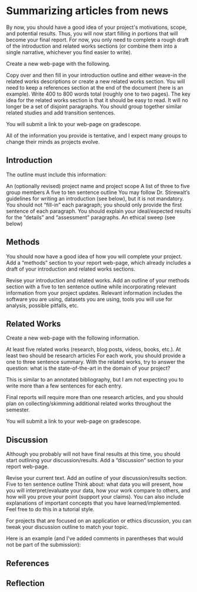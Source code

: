 # Summarizing articles from news 
By now, you should have a good idea of your project's motivations, scope, and potential results. Thus, you will now start filling in portions that will become your final report. For now, you only need to complete a rough draft of the introduction and related works sections (or combine them into a single narrative, whichever you find easier to write).

Create a new web-page with the following.

Copy over and then fill in your introduction outline and either weave-in the related works descriptions or create a new related works section. You will need to keep a references section at the end of the document (here is an example).
Write 400 to 800 words total (roughly one to two pages).
The key idea for the related works section is that it should be easy to read. It will no longer be a set of disjoint paragraphs. You should group together similar related studies and add transition sentences.

You will submit a link to your web-page on gradescope.

All of the information you provide is tentative, and I expect many groups to change their minds as projects evolve.


## Introduction

The outline must include this information:

An (optionally revised) project name and project scope
A list of three to five group members
A five to ten sentence outline
You may follow Dr. Stirewalt’s guidelines for writing an introduction (see below), but it is not mandatory.
You should not “fill-in” each paragraph; you should only provide the first sentence of each paragraph.
You should explain your ideal/expected results for the “details” and “assessment” paragraphs.
An ethical sweep (see below)

## Methods

You should now have a good idea of how you will complete your project. Add a “methods” section to your report web-page, which already includes a draft of your introduction and related works sections.

Revise your introduction and related works.
Add an outline of your methods section with a five to ten sentence outline while incorporating relevant information from your project updates. Relevant information includes the
software you are using,
datasets you are using,
tools you will use for analysis,
possible pitfalls,
etc.

## Related Works

Create a new web-page with the following information.

At least five related works (research, blog posts, videos, books, etc.).
At least two should be research articles
For each work, you should provide a one to three sentence summary.
With the related works, try to answer the question: what is the state-of-the-art in the domain of your project?

This is similar to an annotated bibliography, but I am not expecting you to write more than a few sentences for each entry.

Final reports will require more than one research articles, and you should plan on collecting/skimming additional related works throughout the semester.

You will submit a link to your web-page on gradescope.

## Discussion 

Although you probably will not have final results at this time, you should start outlining your discussion/results. Add a “discussion” section to your report web-page.

Revise your current text.
Add an outline of your discussion/results section.
Five to ten sentence outline
Think about:
what data you will present,
how you will interpret/evaluate your data,
how your work compare to others, and
how will you prove your point (support your claims).
You can also include explanations of important concepts that you have learned/implemented. Feel free to do this in a tutorial style.

For projects that are focused on an application or ethics discussion, you can tweak your discussion outline to match your topic.

Here is an example (and I've added comments in parentheses that would not be part of the submission):

## References

## Reflection
